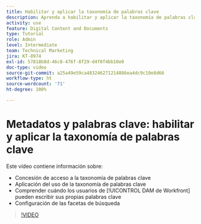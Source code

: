 ```yaml
---
title: Habilitar y aplicar la taxonomía de palabras clave
description: Aprenda a habilitar y aplicar la taxonomía de palabras clave, así los usuarios pueden introducir sus propias palabras clave y configurar las facetas de búsqueda en [!UICONTROL DAM de Workfront].
activity: use
feature: Digital Content and Documents
type: Tutorial
role: Admin
level: Intermediate
team: Technical Marketing
jira: KT-8974
exl-id: 57818b8d-46c8-476f-8f29-d4f0f4bb10e0
doc-type: video
source-git-commit: a25a49e59ca483246271214886ea4dc9c10e8d66
workflow-type: ht
source-wordcount: '71'
ht-degree: 100%

---
```


# Metadatos y palabras clave: habilitar y aplicar la taxonomía de palabras clave

Este vídeo contiene información sobre:

* Concesión de acceso a la taxonomía de palabras clave
* Aplicación del uso de la taxonomía de palabras clave
* Comprender cuándo los usuarios de [!UICONTROL DAM de Workfront] pueden escribir sus propias palabras clave
* Configuración de las facetas de búsqueda

>[!VIDEO](https://video.tv.adobe.com/v/335237/?quality=12&learn=on)
